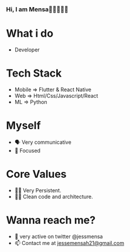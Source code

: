 ### Hi, I am Mensa👋🇬🇭🇬🇧

# What i do
- Developer
# Tech Stack 
- Mobile => Flutter & React Native
- Web => Html/Css/Javascript/React
- ML => Python 
# Myself
- 🗣 Very communicative 
- 🎯 Focused
# Core Values 
- 💪🏿 Very Persistent.
- 🛀🏿 Clean code and architecture.
# Wanna reach me? 
- 💬 very active on twitter @jessmensa
- 📫 Contact me at jessemensah21@gmail.com


